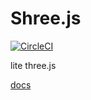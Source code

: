 # Shree.js

[![CircleCI](https://circleci.com/gh/sawa-zen/shree/tree/master.svg?style=svg)](https://circleci.com/gh/sawa-zen/shree/tree/master)

lite three.js

[docs](https://sawa-zen.github.io/shree/)
